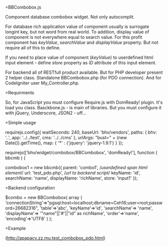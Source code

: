 =BBCombobox.js

Component database combobox widget.
Not only autocomplit.

For database rich application value of component usually is surrogate longint key, but not word from real world.
To addition, display value of component is not everywhere equal to search value.
For this profit component has *keyValue*, *searchValue* and *displayValue* property. But not require all of this to define.

If you need to place value of component (*keyValue*) to userdefined html input element - define *store* property as *ID* attribute of this input element.

For backend all of RESTfull product available. But for PHP developer present 2 helper class. Standalone BBCombobox.php (for PDO connection). And for CodeIgniter user My_Controller.php.

=Requirments

So, for JavaScript you must configure Require.js with DomReady! plugin. It's load you class.
Basckbone.js - is main of libraries. But you must configure it with jQuery, Underscore, JSON2 - uff...

=Simple usage

  requirejs.config({
    waitSeconds: 240,
     baseUrl: 'bhv/vendors',
     paths: {
       bhv: '..',
       app: '../../test',
       cms: '../../cms'
     },
     urlArgs: "bust=" + (new Date()).getTime(),
     map: {
       '*' : {'jquery': 'jquery-1.9.1'}
     }
  });

  requirejs(['bhv/widget/combobox/BBCombobox', 'domReady!'], function ( bbcmb ) {

  combobox1 = new bbcmb({
    parent: 'combo1', /*userdefined span html element*/
    url: 'test_pdo.php', /*url to backend script*/
    keyName: 'id',
    searchName: 'name',
    displayName: 'richName',
    store: 'input1'
  });
  
=Backend configuration

  $combo = new BBCombobox( array (
  'connectionString'=>"pgsql:host=localhost;dbname=Ceh16;user=root;password=26682316",
  'table'=>'abc',
  'keyName'=>'id',
  'searchName'=> 'name',
  'displayName'=> '"name"||\'#\'||"id" as richName',
  'order'=>'name',
  'encoding'=>'UTF8'
  ) );

  
=Example

(http://apapacy.zz.mu.test_combobox_pdo.html)